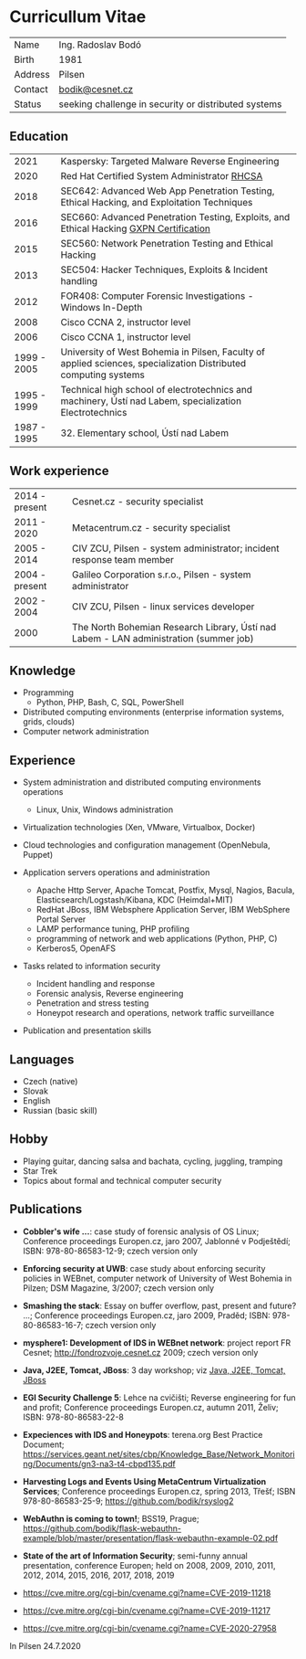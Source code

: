 # Curricullum Vitae

|||
|-|-|
| Name | Ing. Radoslav Bodó |
| Birth | 1981 |
| Address | Pilsen |
| Contact | bodik@cesnet.cz |
| Status | seeking challenge in security or distributed systems |


## Education

|||
|-|-|
| 2021 | Kaspersky: Targeted Malware Reverse Engineering |
| 2020 | Red Hat Certified System Administrator [RHCSA](https://rhtapps.redhat.com/verify/?certId=200-101-848) |
| 2018 | SEC642: Advanced Web App Penetration Testing, Ethical Hacking, and Exploitation Techniques |
| 2016 | SEC660: Advanced Penetration Testing, Exploits, and Ethical Hacking [GXPN Certification](https://www.giac.org/certified-professional/radoslav-bodo/159186) |
| 2015 | SEC560: Network Penetration Testing and Ethical Hacking |
| 2013 | SEC504: Hacker Techniques, Exploits & Incident handling |
| 2012 | FOR408: Computer Forensic Investigations - Windows In-Depth |
| 2008 | Cisco CCNA 2, instructor level |
| 2006 | Cisco CCNA 1, instructor level |
| 1999 - 2005 | University of West Bohemia in Pilsen, Faculty of applied sciences, specialization Distributed computing systems |
| 1995 - 1999 | Technical high school of electrotechnics and machinery, Ústí nad Labem, specialization Electrotechnics |
| 1987 - 1995 | 32. Elementary school, Ústí nad Labem |


## Work experience

|||
|-|-|
| 2014 - present | Cesnet.cz - security specialist |
| 2011 - 2020 | Metacentrum.cz - security specialist | 
| 2005 - 2014 | CIV ZCU, Pilsen - system administrator; incident response team member |
| 2004 - present | Galileo Corporation s.r.o., Pilsen - system administrator |
| 2002 - 2004 | CIV ZCU, Pilsen - linux services developer |
| 2000 | The North Bohemian Research Library, Ústí nad Labem - LAN administration (summer job) |


## Knowledge

* Programming
  * Python, PHP, Bash, C, SQL, PowerShell
* Distributed computing environments (enterprise information systems, grids, clouds)
* Computer network administration


## Experience

* System administration and distributed computing environments operations
  * Linux, Unix, Windows administration
* Virtualization technologies (Xen, VMware, Virtualbox, Docker)
* Cloud technologies and configuration management (OpenNebula, Puppet)

* Application servers operations and administration
  * Apache Http Server, Apache Tomcat, Postfix, Mysql, Nagios, Bacula, Elasticsearch/Logstash/Kibana, KDC (Heimdal+MIT)
  * RedHat JBoss, IBM Websphere Application Server, IBM WebSphere Portal Server
  * LAMP performance tuning, PHP profiling
  * programming of network and web applications (Python, PHP, C)
  * Kerberos5, OpenAFS

* Tasks related to information security
  * Incident handling and response
  * Forensic analysis, Reverse engineering
  * Penetration and stress testing
  * Honeypot research and operations, network traffic surveillance

* Publication and presentation skills


## Languages

* Czech (native)
* Slovak
* English
* Russian (basic skill) 


## Hobby

* Playing guitar, dancing salsa and bachata, cycling, juggling, tramping
* Star Trek
* Topics about formal and technical computer security


## Publications

* **Cobbler's wife ...**: case study of forensic analysis of OS Linux; Conference proceedings Europen.cz, jaro 2007, Jablonné v Podještědí; ISBN: 978-80-86583-12-9; czech version only
* **Enforcing security at UWB**: case study about enforcing security policies in WEBnet, computer network of University of West Bohemia in Pilzen; DSM Magazine, 3/2007; czech version only
* **Smashing the stack**: Essay on buffer overflow, past, present and future? ...; Conference proceedings Europen.cz, jaro 2009, Praděd; ISBN: 978-80-86583-16-7; czech version only
* **mysphere1: Development of IDS in WEBnet network**: project report FR Cesnet; http://fondrozvoje.cesnet.cz 2009; czech version only
* **Java, J2EE, Tomcat, JBoss**: 3 day workshop; viz [Java, J2EE, Tomcat, JBoss](j2ee_workshop.md)
* **EGI Security Challenge 5**: Lehce na cvičišti; Reverse engineering for fun and profit; Conference proceedings Europen.cz, autumn 2011, Želiv; ISBN: 978-80-86583-22-8
* **Expeciences with IDS and Honeypots**: terena.org Best Practice Document; https://services.geant.net/sites/cbp/Knowledge_Base/Network_Monitoring/Documents/gn3-na3-t4-cbpd135.pdf
* **Harvesting Logs and Events Using MetaCentrum Virtualization Services**; Conference proceedings Europen.cz, spring 2013, Třešť; ISBN 978-80-86583-25-9; https://github.com/bodik/rsyslog2
* **WebAuthn is coming to town!**; BSS19, Prague; https://github.com/bodik/flask-webauthn-example/blob/master/presentation/flask-webauthn-example-02.pdf

* **State of the art of Information Security**; semi-funny annual presentation, conference Europen; held on 2008, 2009, 2010, 2011, 2012, 2014, 2015, 2016, 2017, 2018, 2019

* https://cve.mitre.org/cgi-bin/cvename.cgi?name=CVE-2019-11218
* https://cve.mitre.org/cgi-bin/cvename.cgi?name=CVE-2019-11217
* https://cve.mitre.org/cgi-bin/cvename.cgi?name=CVE-2020-27958


In Pilsen 24.7.2020
